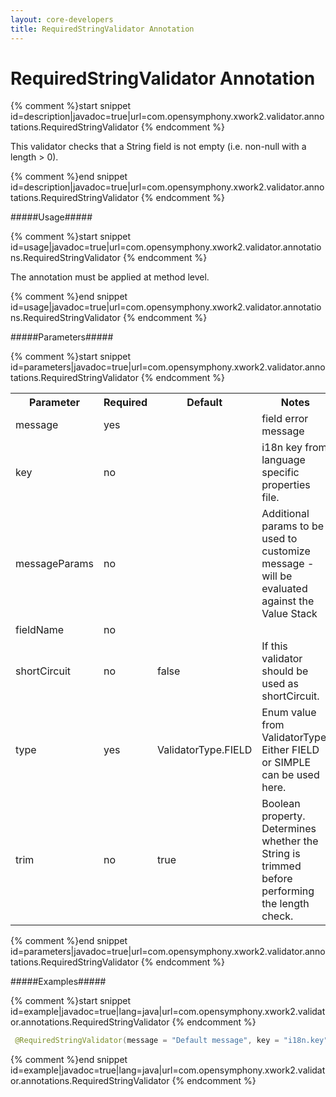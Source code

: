 ```yaml
---
layout: core-developers
title: RequiredStringValidator Annotation
---
```


# RequiredStringValidator Annotation



{% comment %}start snippet id=description|javadoc=true|url=com.opensymphony.xwork2.validator.annotations.RequiredStringValidator {% endcomment %}
<p> This validator checks that a String field is not empty (i.e. non-null with a length > 0).
</p>
{% comment %}end snippet id=description|javadoc=true|url=com.opensymphony.xwork2.validator.annotations.RequiredStringValidator {% endcomment %}

#####Usage#####



{% comment %}start snippet id=usage|javadoc=true|url=com.opensymphony.xwork2.validator.annotations.RequiredStringValidator {% endcomment %}
<p> <p>The annotation must be applied at method level.</p>
</p>
{% comment %}end snippet id=usage|javadoc=true|url=com.opensymphony.xwork2.validator.annotations.RequiredStringValidator {% endcomment %}

#####Parameters#####



{% comment %}start snippet id=parameters|javadoc=true|url=com.opensymphony.xwork2.validator.annotations.RequiredStringValidator {% endcomment %}
<p> <table class='confluenceTable' summary=''>
 <tr>
 <th class='confluenceTh'> Parameter </th>
 <th class='confluenceTh'> Required </th>
 <th class='confluenceTh'> Default </th>
 <th class='confluenceTh'> Notes </th>
 </tr>
 <tr>
 <td class='confluenceTd'>message</td>
 <td class='confluenceTd'>yes</td>
 <td class='confluenceTd'>&nbsp;</td>
 <td class='confluenceTd'>field error message</td>
 </tr>
 <tr>
 <td class='confluenceTd'>key</td>
 <td class='confluenceTd'>no</td>
 <td class='confluenceTd'>&nbsp;</td>
 <td class='confluenceTd'>i18n key from language specific properties file.</td>
 </tr>
 <tr>
 <td class='confluenceTd'>messageParams</td>
 <td class='confluenceTd'>no</td>
 <td class='confluenceTd'>&nbsp;</td>
 <td class='confluenceTd'>Additional params to be used to customize message - will be evaluated against the Value Stack</td>
 </tr>
 <tr>
 <td class='confluenceTd'>fieldName</td>
 <td class='confluenceTd'>no</td>
 <td class='confluenceTd'>&nbsp;</td>
 <td class='confluenceTd'>&nbsp;</td>
 </tr>
 <tr>
 <td class='confluenceTd'>shortCircuit</td>
 <td class='confluenceTd'>no</td>
 <td class='confluenceTd'>false</td>
 <td class='confluenceTd'>If this validator should be used as shortCircuit.</td>
 </tr>
 <tr>
 <td class='confluenceTd'>type</td>
 <td class='confluenceTd'>yes</td>
 <td class='confluenceTd'>ValidatorType.FIELD</td>
 <td class='confluenceTd'>Enum value from ValidatorType. Either FIELD or SIMPLE can be used here.</td>
 </tr>
 <tr>
 <td class='confluenceTd'> trim </td>
 <td class='confluenceTd'> no </td>
 <td class='confluenceTd'> true </td>
 <td class='confluenceTd'> Boolean property.  Determines whether the String is trimmed before performing the length check.  </td>
 </tr>
 </table>
</p>
{% comment %}end snippet id=parameters|javadoc=true|url=com.opensymphony.xwork2.validator.annotations.RequiredStringValidator {% endcomment %}

#####Examples#####



{% comment %}start snippet id=example|javadoc=true|lang=java|url=com.opensymphony.xwork2.validator.annotations.RequiredStringValidator {% endcomment %}

```java
 @RequiredStringValidator(message = "Default message", key = "i18n.key", shortCircuit = true, trim = true)

```

{% comment %}end snippet id=example|javadoc=true|lang=java|url=com.opensymphony.xwork2.validator.annotations.RequiredStringValidator {% endcomment %}
